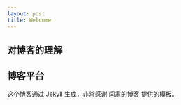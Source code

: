 ```yaml
---
layout: post
title: Welcome
---
```


## 对博客的理解


## 博客平台

这个博客通过 [Jekyll](http://jekyllrb.com/) 生成，非常感谢 [闫肃的博客 ](http://yansu.org) 提供的模板。